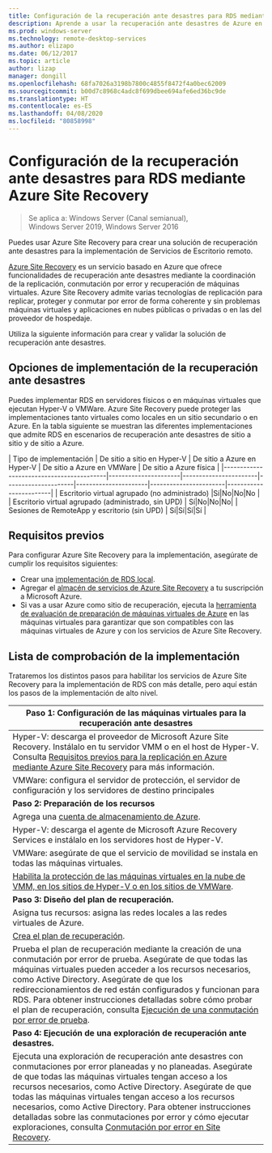 ```yaml
---
title: Configuración de la recuperación ante desastres para RDS mediante la recuperación ante desastres de Azure
description: Aprende a usar la recuperación ante desastres de Azure en una implementación de RDS
ms.prod: windows-server
ms.technology: remote-desktop-services
ms.author: elizapo
ms.date: 06/12/2017
ms.topic: article
author: lizap
manager: dongill
ms.openlocfilehash: 68fa7026a3198b7800c4855f8472f4a0bec62009
ms.sourcegitcommit: b00d7c8968c4adc8f699dbee694afe6ed36bc9de
ms.translationtype: HT
ms.contentlocale: es-ES
ms.lasthandoff: 04/08/2020
ms.locfileid: "80858998"
---
```

# <a name="set-up-disaster-recovery-for-rds-using-azure-site-recovery"></a>Configuración de la recuperación ante desastres para RDS mediante Azure Site Recovery

>Se aplica a: Windows Server (Canal semianual), Windows Server 2019, Windows Server 2016

Puedes usar Azure Site Recovery para crear una solución de recuperación ante desastres para la implementación de Servicios de Escritorio remoto. 

[Azure Site Recovery](/azure/site-recovery/site-recovery-overview) es un servicio basado en Azure que ofrece funcionalidades de recuperación ante desastres mediante la coordinación de la replicación, conmutación por error y recuperación de máquinas virtuales. Azure Site Recovery admite varias tecnologías de replicación para replicar, proteger y conmutar por error de forma coherente y sin problemas máquinas virtuales y aplicaciones en nubes públicas o privadas o en las del proveedor de hospedaje. 

Utiliza la siguiente información para crear y validar la solución de recuperación ante desastres.

## <a name="disaster-recovery-deployment-options"></a>Opciones de implementación de la recuperación ante desastres

Puedes implementar RDS en servidores físicos o en máquinas virtuales que ejecutan Hyper-V o VMWare. Azure Site Recovery puede proteger las implementaciones tanto virtuales como locales en un sitio secundario o en Azure. En la tabla siguiente se muestran las diferentes implementaciones que admite RDS en escenarios de recuperación ante desastres de sitio a sitio y de sitio a Azure.

| Tipo de implementación                          | De sitio a sitio en Hyper-V | De sitio a Azure en Hyper-V | De sitio a Azure en VMWare | De sitio a Azure física |
|------------------------------------------|----------------------|-----------------------|---------------------|----------------------|-----------------------|------------------------|
| Escritorio virtual agrupado (no administrado)       |Sí|No|No|No |
| Escritorio virtual agrupado (administrado, sin UPD) | Sí|No|No|No|
| Sesiones de RemoteApp y escritorio (sin UPD) | Sí|Sí|Sí|Sí  |

## <a name="prerequisites"></a>Requisitos previos

Para configurar Azure Site Recovery para la implementación, asegúrate de cumplir los requisitos siguientes:

- Crear una [implementación de RDS local](rds-deploy-infrastructure.md).
- Agregar el [almacén de servicios de Azure Site Recovery](/azure/site-recovery/site-recovery-vmm-to-azure#create-a-recovery-services-vault) a tu suscripción a Microsoft Azure.
- Si vas a usar Azure como sitio de recuperación, ejecuta la [herramienta de evaluación de preparación de máquinas virtuales de Azure](https://azure.microsoft.com/downloads/vm-readiness-assessment/) en las máquinas virtuales para garantizar que son compatibles con las máquinas virtuales de Azure y con los servicios de Azure Site Recovery.
 
## <a name="implementation-checklist"></a>Lista de comprobación de la implementación

Trataremos los distintos pasos para habilitar los servicios de Azure Site Recovery para la implementación de RDS con más detalle, pero aquí están los pasos de la implementación de alto nivel.

| **Paso 1: Configuración de las máquinas virtuales para la recuperación ante desastres**                                                                                                                                                                                               |
|--------------------------------------------------------------------------------------------------------------------------------------------------------------------------------------------------------------------------------------------|
| Hyper-V: descarga el proveedor de Microsoft Azure Site Recovery. Instálalo en tu servidor VMM o en el host de Hyper-V. Consulta [Requisitos previos para la replicación en Azure mediante Azure Site Recovery](/azure/site-recovery/site-recovery-prereq) para más información.                                                                                                                             |
| VMWare: configura el servidor de protección, el servidor de configuración y los servidores de destino principales                                                                                                                                                      |
| **Paso 2: Preparación de los recursos**                                                                                                                                                                                                           |
| Agrega una [cuenta de almacenamiento de Azure](/azure/storage/storage-create-storage-account).                                                                                                                                                                                                              |
| Hyper-V: descarga el agente de Microsoft Azure Recovery Services e instálalo en los servidores host de Hyper-V.                                                                                                                                     |
| VMWare: asegúrate de que el servicio de movilidad se instala en todas las máquinas virtuales.                                                                                                                                                                           |
| [Habilita la protección de las máquinas virtuales en la nube de VMM, en los sitios de Hyper-V o en los sitios de VMWare](rds-enable-dr-with-asr.md).                                                                                                                                                                    |
| **Paso 3: Diseño del plan de recuperación.**                                                                                                                                                                                                        |
| Asigna tus recursos: asigna las redes locales a las redes virtuales de Azure.                                                                                                                                                                              |
| [Crea el plan de recuperación](rds-disaster-recovery-plan.md). |
| Prueba el plan de recuperación mediante la creación de una conmutación por error de prueba. Asegúrate de que todas las máquinas virtuales pueden acceder a los recursos necesarios, como Active Directory. Asegúrate de que los redireccionamientos de red están configurados y funcionan para RDS. Para obtener instrucciones detalladas sobre cómo probar el plan de recuperación, consulta [Ejecución de una conmutación por error de prueba](/azure/site-recovery/site-recovery-test-failover-to-azure).|
| **Paso 4: Ejecución de una exploración de recuperación ante desastres.**                                                                                                                                                                                                     |
| Ejecuta una exploración de recuperación ante desastres con conmutaciones por error planeadas y no planeadas. Asegúrate de que todas las máquinas virtuales tengan acceso a los recursos necesarios, como Active Directory. Asegúrate de que todas las máquinas virtuales tengan acceso a los recursos necesarios, como Active Directory. Para obtener instrucciones detalladas sobre las conmutaciones por error y cómo ejecutar exploraciones, consulta [Conmutación por error en Site Recovery](/azure/site-recovery/site-recovery-failover).|


